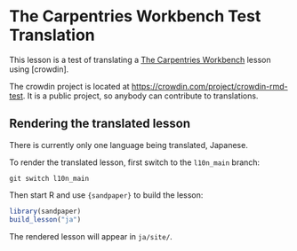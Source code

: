 # The Carpentries Workbench Test Translation

This lesson is a test of translating a [The Carpentries Workbench][workbench] lesson using [crowdin].

The crowdin project is located at <https://crowdin.com/project/crowdin-rmd-test>. It is a public project, so anybody can contribute to translations.

## Rendering the translated lesson

There is currently only one language being translated, Japanese.

To render the translated lesson, first switch to the `l10n_main` branch:

`git switch l10n_main`

Then start R and use `{sandpaper}` to build the lesson:

```r
library(sandpaper)
build_lesson("ja")
```

The rendered lesson will appear in `ja/site/`.

[workbench]: https://carpentries.github.io/sandpaper-docs/
